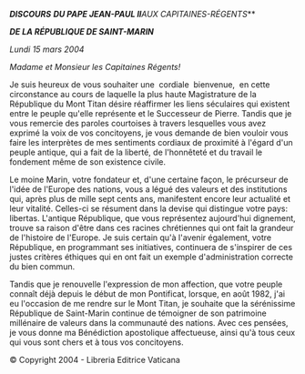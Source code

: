 ***DISCOURS*** ***DU PAPE JEAN-PAUL II**AUX CAPITAINES-RÉGENTS***

***DE LA RÉPUBLIQUE DE SAINT-MARIN***

*Lundi 15 mars 2004*

*Madame et Monsieur les Capitaines Régents!*

Je suis heureux de vous souhaiter une  cordiale  bienvenue,  en cette circonstance au cours de laquelle la plus haute Magistrature de la République du Mont Titan désire réaffirmer les liens séculaires qui existent entre le peuple qu'elle représente et le Successeur de Pierre. Tandis que je vous remercie des paroles courtoises à travers lesquelles vous avez exprimé la voix de vos concitoyens, je vous demande de bien vouloir vous faire les interprètes de mes sentiments cordiaux de proximité à l'égard d'un peuple antique, qui a fait de la liberté, de l'honnêteté et du travail le fondement même de son existence civile.

Le moine Marin, votre fondateur et, d'une certaine façon, le précurseur de l'idée de l'Europe des nations, vous a légué des valeurs et des institutions qui, après plus de mille sept cents ans, manifestent encore leur actualité et leur vitalité. Celles-ci se résument dans la devise qui distingue votre pays:  libertas. L'antique République, que vous représentez aujourd'hui dignement, trouve sa raison d'être dans ces racines chrétiennes qui ont fait la grandeur de l'histoire de l'Europe. Je suis certain qu'à l'avenir également, votre République, en programmant ses initiatives, continuera de s'inspirer de ces justes critères éthiques qui en ont fait un exemple d'administration correcte du bien commun.

Tandis que je renouvelle l'expression de mon affection, que votre peuple connaît déjà depuis le début de mon Pontificat, lorsque, en août 1982, j'ai eu l'occasion de me rendre sur le Mont Titan, je souhaite que la sérénissime République de Saint-Marin continue de témoigner de son patrimoine millénaire de valeurs dans la communauté des nations. Avec ces pensées, je vous donne ma Bénédiction apostolique affectueuse, ainsi qu'à tous ceux qui vous sont chers et à tous vos concitoyens.

© Copyright 2004 - Libreria Editrice Vaticana